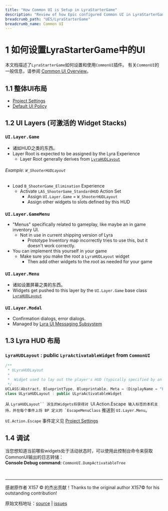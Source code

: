 ```yaml
---
title: "How Common UI is Setup in LyraStarterGame"
description: "Review of how Epic configured Common UI in LyraStarterGame"
breadcrumb_path: "UE5/LyraStarterGame"
breadcrumb_name: Common UI
---
```



# 1 如何设置LyraStarterGame中的UI

本文档描述了`LyraStarterGame`如何设置和使用`CommonUI`插件。
有关`CommonUI`的一般信息，请参阅 [Common UI Overview](/UE5/CommonUI/)。

## 1.1 整体UI布局
- [Project Settings](./ProjectSettings)
- [Default UI Policy](./DefaultUIPolicy)

## 1.2 UI Layers (可激活的 Widget Stacks)

### `UI.Layer.Game`
- 诸如HUD之类的东西。
- Layer Root is expected to be assigned by the Lyra Experience
  - Layer Root generally derives from [`LyraHUDLayout`](#LyraHUDLayout)

###### Example: `W_ShooterHUDLayout`
- Load `B_ShooterGame_Elimination` Experience
  - Activate `LAS_ShooterGame_StandardHUD` Action Set
    - Assign `UI.Layer.Game` = `W_ShooterHUDLayout`
    - Assign other widgets to slots defined by this HUD

### `UI.Layer.GameMenu`
- "Menus" specifically related to gameplay, like maybe an in game inventory UI.
  - Not in use in current shipping version of Lyra
    - Prototype Inventory map incorrectly tries to use this, but it doesn't work correctly.
- You can implement this yourself in your game
  - Make sure you make the root a `LyraHUDLayout` widget
    - Then add other widgets to the root as needed for your game

### `UI.Layer.Menu`
- 诸如设置屏幕之类的东西。
- Widgets get pushed to this layer by the `UI.Layer.Game` base class [`LyraHUDLayout`](#LyraHUDLayout)

### `UI.Layer.Modal`
- Confirmation dialogs, error dialogs.
- Managed by [Lyra UI Messaging Subsystem](./LyraUIMessagingSubsystem)


<a id="LyraHUDLayout"></a>
## 1.3 Lyra HUD 布局
### `LyraHUDLayout` : public `LyraActivatableWidget` from `CommonUI`
```c++
/**
 * ULyraHUDLayout
 *
 *	Widget used to lay out the player's HUD (typically specified by an Add Widgets action in the experience)
 */
UCLASS(Abstract, BlueprintType, Blueprintable, Meta = (DisplayName = "Lyra HUD Layout", Category = "Lyra|HUD"))
class ULyraHUDLayout : public ULyraActivatableWidget
```

从 `LyraHUDLayout`` 派生的Widgets将获得对 `UI.Action.Escape`` 输入标签的本机支持，并在每个事件上将 BP 定义的 `EscapeMenuClass`` 推送到 `UI.Layer.Menu`。

 `UI.Action.Escape` 事件定义见 [Project Settings](./ProjectSettings)


## 1.4 调试
当您想知道当前哪些widgets处于活动状态时，可以使用此控制台命令来获取CommonUI输出的日志转储：  
**Console Debug command:** `CommonUI.DumpActivatableTree`


<br/>
<hr/>
<div class="container">
    <p> 感谢原作者 X157 &copy; 的杰出贡献！Thanks to the original author X157&copy; for his outstanding contribution!</p>
        原始文档地址：<a href="https://x157.github.io">source</a> | <a href="https://github.com/x157/x157.github.io/issues">issues</a>
    </p>
</div>